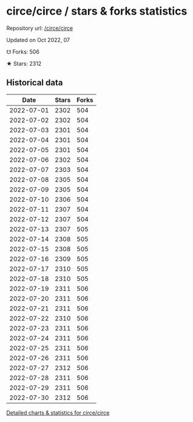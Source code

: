 # circe/circe / stars & forks statistics

Repository url: [/circe/circe](https://github.com/circe/circe)

Updated on Oct 2022, 07

☋ Forks: 506

★ Stars: 2312

## Historical data
| Date | Stars | Forks |
|------|-------|-------|
| 2022-07-01 | 2302 | 504 | 
| 2022-07-02 | 2302 | 504 | 
| 2022-07-03 | 2301 | 504 | 
| 2022-07-04 | 2301 | 504 | 
| 2022-07-05 | 2301 | 504 | 
| 2022-07-06 | 2302 | 504 | 
| 2022-07-07 | 2303 | 504 | 
| 2022-07-08 | 2305 | 504 | 
| 2022-07-09 | 2305 | 504 | 
| 2022-07-10 | 2306 | 504 | 
| 2022-07-11 | 2307 | 504 | 
| 2022-07-12 | 2307 | 504 | 
| 2022-07-13 | 2307 | 505 | 
| 2022-07-14 | 2308 | 505 | 
| 2022-07-15 | 2308 | 505 | 
| 2022-07-16 | 2309 | 505 | 
| 2022-07-17 | 2310 | 505 | 
| 2022-07-18 | 2310 | 505 | 
| 2022-07-19 | 2311 | 506 | 
| 2022-07-20 | 2311 | 506 | 
| 2022-07-21 | 2311 | 506 | 
| 2022-07-22 | 2310 | 506 | 
| 2022-07-23 | 2311 | 506 | 
| 2022-07-24 | 2311 | 506 | 
| 2022-07-25 | 2311 | 506 | 
| 2022-07-26 | 2311 | 506 | 
| 2022-07-27 | 2312 | 506 | 
| 2022-07-28 | 2311 | 506 | 
| 2022-07-29 | 2311 | 506 | 
| 2022-07-30 | 2312 | 506 | 


[Detailed charts & statistics for circe/circe](https://reviewgithub.com/rep/circe/circe)

